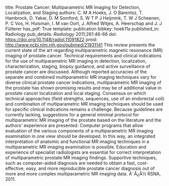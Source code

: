 title: Prostate Cancer: Multiparametric MR Imaging for Detection, Localization, and Staging
authors: C. M A Hoeks, J. O Barentsz, T. Hambrock, D. Yakar, D. M Somford, S. W T P J Heijmink, T. W J Scheenen, P. C Vos, H. Huisman, I. M van Oort, J. Alfred Witjes, A. Heerschap and J. J Fütterer
has_pdf: True
template: publication
bibkey: hoek11a
published_in: Radiology
pub_details: <i>Radiology</i> 2011;261:46-66
doi: https://doi.org/10.1148/radiol.11091822
pmid: http://www.ncbi.nlm.nih.gov/pubmed/21931141
This review presents the current state of the art regarding multiparametric magnetic resonance (MR) imaging of prostate cancer. Technical requirements and clinical indications for the use of multiparametric MR imaging in detection, localization, characterization, staging, biopsy guidance, and active surveillance of prostate cancer are discussed. Although reported accuracies of the separate and combined multiparametric MR imaging techniques vary for diverse clinical prostate cancer indications, multiparametric MR imaging of the prostate has shown promising results and may be of additional value in prostate cancer localization and local staging. Consensus on which technical approaches (field strengths, sequences, use of an endorectal coil) and combination of multiparametric MR imaging techniques should be used for specific clinical indications remains a challenge. Because guidelines are currently lacking, suggestions for a general minimal protocol for multiparametric MR imaging of the prostate based on the literature and the authors' experience are presented. Computer programs that allow evaluation of the various components of a multiparametric MR imaging examination in one view should be developed. In this way, an integrated interpretation of anatomic and functional MR imaging techniques in a multiparametric MR imaging examination is possible. Education and experience of specialist radiologists are essential for correct interpretation of multiparametric prostate MR imaging findings. Supportive techniques, such as computer-aided diagnosis are needed to obtain a fast, cost-effective, easy, and more reproducible prostate cancer diagnosis out of more and more complex multiparametric MR imaging data. Ã¯Â¿Â½ RSNA, 2011.

